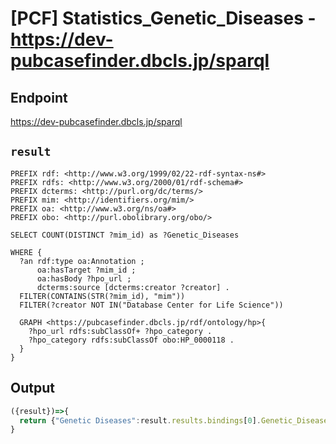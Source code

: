 # [PCF] Statistics_Genetic_Diseases - https://dev-pubcasefinder.dbcls.jp/sparql

## Endpoint
https://dev-pubcasefinder.dbcls.jp/sparql

## `result` 
```sparql
PREFIX rdf: <http://www.w3.org/1999/02/22-rdf-syntax-ns#>
PREFIX rdfs: <http://www.w3.org/2000/01/rdf-schema#>
PREFIX dcterms: <http://purl.org/dc/terms/>
PREFIX mim: <http://identifiers.org/mim/>
PREFIX oa: <http://www.w3.org/ns/oa#>
PREFIX obo: <http://purl.obolibrary.org/obo/>

SELECT COUNT(DISTINCT ?mim_id) as ?Genetic_Diseases

WHERE { 
  ?an rdf:type oa:Annotation ;
      oa:hasTarget ?mim_id ;
      oa:hasBody ?hpo_url ;
      dcterms:source [dcterms:creator ?creator] .
  FILTER(CONTAINS(STR(?mim_id), "mim"))
  FILTER(?creator NOT IN("Database Center for Life Science"))

  GRAPH <https://pubcasefinder.dbcls.jp/rdf/ontology/hp>{
    ?hpo_url rdfs:subClassOf+ ?hpo_category .
    ?hpo_category rdfs:subClassOf obo:HP_0000118 .   
  }
}
```

## Output
```javascript
({result})=>{
  return {"Genetic Diseases":result.results.bindings[0].Genetic_Diseases.value}
}
```